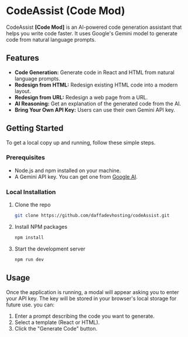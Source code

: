 
# CodeAssist (Code Mod)

CodeAssist **[Code Mod]** is an AI-powered code generation assistant that helps you write code faster. It uses Google's Gemini model to generate code from natural language prompts.

## Features

- **Code Generation:** Generate code in React and HTML from natural language prompts.
- **Redesign from HTML:** Redesign existing HTML code into a modern layout.
- **Redesign from URL:** Redesign a web page from a URL.
- **AI Reasoning:** Get an explanation of the generated code from the AI.
- **Bring Your Own API Key:** Users can use their own Gemini API key.

## Getting Started

To get a local copy up and running, follow these simple steps.

### Prerequisites

- Node.js and npm installed on your machine.
- A Gemini API key. You can get one from [Google AI](https://aistudio.google.com/apikey).

### Local Installation

1. Clone the repo
   ```sh
   git clone https://github.com/daffadevhosting/codeAssist.git
   ```
2. Install NPM packages
   ```sh
   npm install
   ```
3. Start the development server
    ```sh
    npm run dev
    ```

## Usage

Once the application is running, a modal will appear asking you to enter your API key. The key will be stored in your browser's local storage for future use. you can:

1.  Enter a prompt describing the code you want to generate.
2.  Select a template (React or HTML).
3.  Click the "Generate Code" button.


